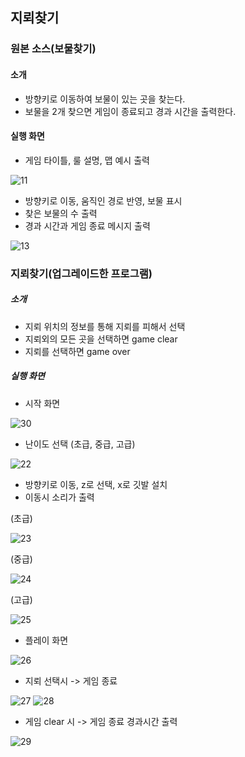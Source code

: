 지뢰찾기
--


### 원본 소스(보물찾기)
#### 소개
- 방향키로 이동하여 보물이 있는 곳을 찾는다.
- 보물을 2개 찾으면 게임이 종료되고 경과 시간을 출력한다.


#### 실행 화면
- 게임 타이틀, 룰 설명, 맵 예시 출력


![11](https://github.com/min-young417/GameP/assets/122364547/4a55210c-34ef-4b42-a2a7-3d56b0c9e8c1)
- 방향키로 이동, 움직인 경로 반영, 보물 표시
- 찾은 보물의 수 출력
- 경과 시간과 게임 종료 메시지 출력


![13](https://github.com/min-young417/GameP/assets/122364547/e568cbe1-63f3-41e9-9ac6-65a924de02c0)


### 지뢰찾기(업그레이드한 프로그램)
##### 소개
- 지뢰 위치의 정보를 통해 지뢰를 피해서 선택
- 지뢰외의 모든 곳을 선택하면 game clear
- 지뢰를 선택하면 game over


##### 실행 화면
- 시작 화면


![30](https://github.com/min-young417/GameP/assets/122364547/d32b9824-bd56-47dd-8587-8048b129851b)
- 난이도 선택 (초급, 중급, 고급)


![22](https://github.com/min-young417/GameP/assets/122364547/71a2ca53-7a86-4510-8a51-3142f5bf3827)
- 방향키로 이동, z로 선택, x로 깃발 설치
- 이동시 소리가 출력


(초급)


![23](https://github.com/min-young417/GameP/assets/122364547/03a0197d-5116-4e90-a815-836058f3798e)


(중급)


![24](https://github.com/min-young417/GameP/assets/122364547/d5028571-49c2-4da2-846f-ce8010623193)


(고급)


![25](https://github.com/min-young417/GameP/assets/122364547/a76060e2-26e2-4d2c-b2e4-3d231e3a2b8c)
- 플레이 화면


![26](https://github.com/min-young417/GameP/assets/122364547/c4ecbbda-de15-49c8-b520-90917eb492d3)
- 지뢰 선택시 -> 게임 종료


![27](https://github.com/min-young417/GameP/assets/122364547/3e39ba15-f920-4969-95ab-1d7ceb89a31b)
![28](https://github.com/min-young417/GameP/assets/122364547/91b9e8bf-4cc9-419a-b3b3-4f683dbc394b)
- 게임 clear 시 -> 게임 종료 경과시간 출력


![29](https://github.com/min-young417/GameP/assets/122364547/09cae7f1-9e90-45c2-84db-091000476afc)

